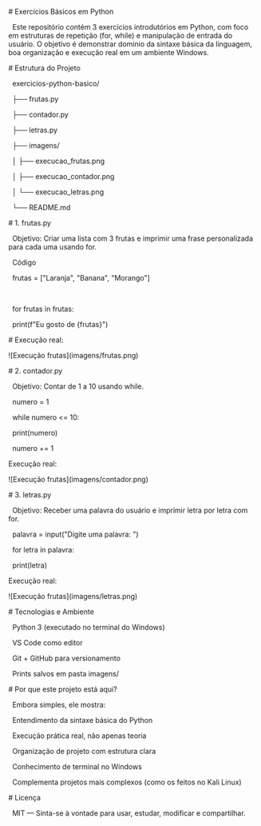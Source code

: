 \# Exercícios Básicos em Python



 	Este repositório contém 3 exercícios introdutórios em Python, com foco em estruturas de repetição (for, while) e manipulação de entrada do 	usuário. O objetivo é demonstrar domínio da sintaxe básica da linguagem, boa organização e execução real em um ambiente Windows.



\# Estrutura do Projeto



 	exercicios-python-basico/

 		├── frutas.py

 		├── contador.py

 		├── letras.py

 		├── imagens/

 		│ ├── execucao\_frutas.png

 		│ ├── execucao\_contador.png

 		│ └── execucao\_letras.png

 		└── README.md





\#  1. frutas.py

 	Objetivo: Criar uma lista com 3 frutas e imprimir uma frase personalizada para cada uma usando for.

 	Código



 	frutas = \["Laranja", "Banana", "Morango"]

 

 	for frutas in frutas:

    		print(f"Eu gosto de {frutas}")





\# Execução real:



!\[Execução frutas](imagens/frutas.png)



\# 2. contador.py

 	Objetivo: Contar de 1 a 10 usando while.



 	numero = 1

 	while numero <= 10:

   		 print(numero)

    		numero += 1



Execução real:



!\[Execução frutas](imagens/contador.png)



\# 3. letras.py

 	Objetivo: Receber uma palavra do usuário e imprimir letra por letra com for.



 	palavra = input("Digite uma palavra: ")

 	for letra in palavra:

    		print(letra)



Execução real:



!\[Execução frutas](imagens/letras.png)



\# Tecnologias e Ambiente

 	Python 3 (executado no terminal do Windows)

 	VS Code como editor

 	Git + GitHub para versionamento

 	Prints salvos em pasta imagens/



\# Por que este projeto está aqui?

 	Embora simples, ele mostra:

 	Entendimento da sintaxe básica do Python

 	Execução prática real, não apenas teoria

 	Organização de projeto com estrutura clara

 	Conhecimento de terminal no Windows

 	Complementa projetos mais complexos (como os feitos no Kali Linux)



\#  Licença

 	MIT — Sinta-se à vontade para usar, estudar, modificar e compartilhar.

